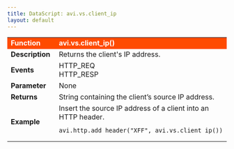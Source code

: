 ```yaml
---
title: DataScript: avi.vs.client_ip
layout: default
---
```

<table class="table table-hover"> 
 <tbody> 
  <tr bgcolor="ff4b00"> 
   <td width="100"> <font size="3" color="white"><strong>Function</strong></font> </td> 
   <td width="600"><font color="white"><b>avi.vs.client_ip()</b></font></td> 
  </tr> 
  <tr> 
   <td width="100"> <font size="3"><strong>Description</strong></font> </td> 
   <td width="600">Returns the client's IP address.</td> 
  </tr> 
  <tr> 
   <td width="100"> <font size="3"><strong>Events</strong></font> </td> 
   <td width="600">HTTP_REQ<br> HTTP_RESP</td> 
  </tr> 
  <tr> 
   <td width="100"> <font size="3"><strong>Parameter</strong></font> </td> 
   <td width="600">None</td> 
  </tr> 
  <tr> 
   <td width="100"> <font size="3"><strong>Returns</strong></font> </td> 
   <td width="600">String containing the client’s source IP address.</td> 
  </tr> 
  <tr> 
   <td width="100"> <font size="3"><strong>Example</strong></font> </td> 
   <td width="600">Insert the source IP address of a client into an HTTP header.<br> 
    <!-- Crayon Syntax Highlighter v2.7.1 --> <pre><code class="language-lua">avi.http.add_header("XFF", avi.vs.client_ip())</code></pre> 
    <!-- [Format Time: 0.0010 seconds] --> </td> 
  </tr> 
 </tbody> 
</table>